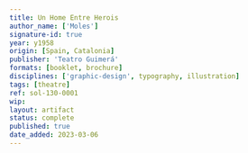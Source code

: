 ```yaml
---
title: Un Home Entre Herois
author_name: ['Moles']
signature-id: true
year: y1958
origin: [Spain, Catalonia]
publisher: 'Teatro Guimerá'
formats: [booklet, brochure]
disciplines: ['graphic-design', typography, illustration]
tags: [theatre]
ref: sol-130-0001
wip:
layout: artifact
status: complete
published: true
date_added: 2023-03-06
---
```

